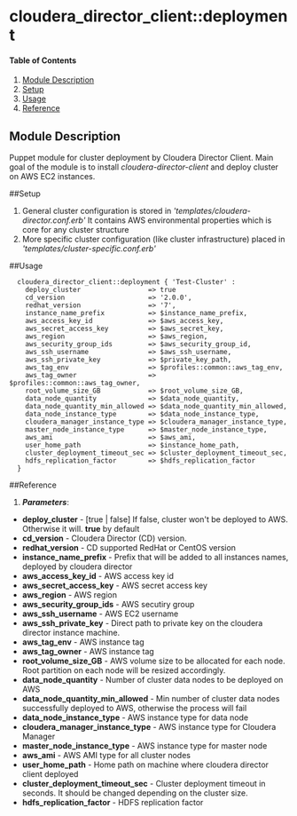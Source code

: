 # cloudera_director_client::deployment

#### Table of Contents
1. [Module Description](#module-description)
2. [Setup](#setup)   
3. [Usage](#usage)
4. [Reference](#reference)

## Module Description
Puppet module for cluster deployment by Cloudera Director Client. 
Main goal of the module is to install *cloudera-director-client* and deploy cluster on AWS EC2 instances.

##Setup
1. General cluster configuration is stored in *'templates/cloudera-director.conf.erb'* It contains AWS environmental properties which is core for any cluster structure
2. More specific cluster configuration (like cluster infrastructure) placed in *'templates/cluster-specific.conf.erb'*

##Usage

```
  cloudera_director_client::deployment { 'Test-Cluster' :
    deploy_cluster                 => true 
    cd_version                     => '2.0.0',
    redhat_version                 => '7',
    instance_name_prefix           => $instance_name_prefix,    
    aws_access_key_id              => $aws_access_key,
    aws_secret_access_key          => $aws_secret_key,
    aws_region                     => $aws_region,
    aws_security_group_ids         => $aws_security_group_id,
    aws_ssh_username               => $aws_ssh_username,
    aws_ssh_private_key            => $private_key_path,
    aws_tag_env                    => $profiles::common::aws_tag_env,
    aws_tag_owner                  => $profiles::common::aws_tag_owner,
    root_volume_size_GB            => $root_volume_size_GB,
    data_node_quantity             => $data_node_quantity,
    data_node_quantity_min_allowed => $data_node_quantity_min_allowed, 
    data_node_instance_type        => $data_node_instance_type,
    cloudera_manager_instance_type => $cloudera_manager_instance_type,
    master_node_instance_type      => $master_node_instance_type,
    aws_ami                        => $aws_ami,
    user_home_path                 => $instance_home_path,
    cluster_deployment_timeout_sec => $cluster_deployment_timeout_sec,
    hdfs_replication_factor        => $hdfs_replication_factor
  }
```

##Reference

1. ***Parameters***:
- **deploy_cluster**                 - [true | false] If false, cluster won't be deployed to AWS. Otherwise it will. **true** by default
- **cd_version**                     - Cloudera Director (CD) version.
- **redhat_version**                 - CD supported RedHat or CentOS version
- **instance_name_prefix**           - Prefix that will be added to all instances names, deployed by cloudera director
- **aws_access_key_id**              - AWS access key id
- **aws_secret_access_key**          - AWS secret access key
- **aws_region**                     - AWS region
- **aws_security_group_ids**         - AWS secutiry group
- **aws_ssh_username**               - AWS EC2 username
- **aws_ssh_private_key**            - Direct path to private key on the cloudera director instance machine. 
- **aws_tag_env**                    - AWS instance tag
- **aws_tag_owner**                  - AWS instance tag
- **root_volume_size_GB**            - AWS volume size to be allocated for each node. Root partition on each node will be resized accordingly.
- **data_node_quantity**             - Number of cluster data nodes to be deployed on AWS
- **data_node_quantity_min_allowed** - Min number of cluster data nodes successfully deployed to AWS, otherwise the process will fail
- **data_node_instance_type**        - AWS instance type for data node
- **cloudera_manager_instance_type** - AWS instance type for Cloudera Manager
- **master_node_instance_type**      - AWS instance type for master node
- **aws_ami**                        - AWS AMI type for all cluster nodes
- **user_home_path**                 - Home path on machine where cloudera director client deployed
- **cluster_deployment_timeout_sec** - Cluster deployment timeout in seconds. It should be changed depending on the cluster size.
- **hdfs_replication_factor**        - HDFS replication factor
